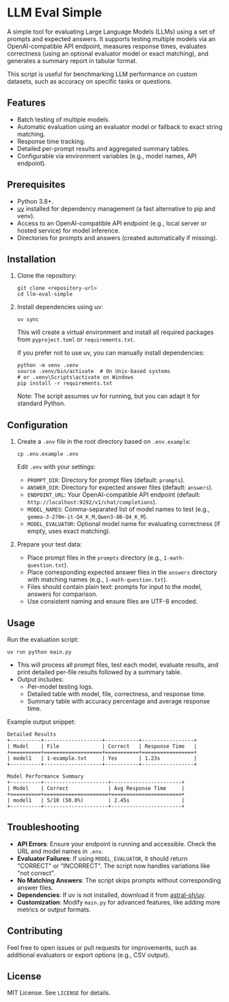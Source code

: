 # LLM Eval Simple

A simple tool for evaluating Large Language Models (LLMs) using a set of prompts and expected answers. It supports testing multiple models via an OpenAI-compatible API endpoint, measures response times, evaluates correctness (using an optional evaluator model or exact matching), and generates a summary report in tabular format.

This script is useful for benchmarking LLM performance on custom datasets, such as accuracy on specific tasks or questions.

## Features
- Batch testing of multiple models.
- Automatic evaluation using an evaluator model or fallback to exact string matching.
- Response time tracking.
- Detailed per-prompt results and aggregated summary tables.
- Configurable via environment variables (e.g., model names, API endpoint).

## Prerequisites
- Python 3.8+.
- [uv](https://github.com/astral-sh/uv) installed for dependency management (a fast alternative to pip and venv).
- Access to an OpenAI-compatible API endpoint (e.g., local server or hosted service) for model inference.
- Directories for prompts and answers (created automatically if missing).

## Installation
1. Clone the repository:
   ```
   git clone <repository-url>
   cd llm-eval-simple
   ```

2. Install dependencies using uv:
   ```
   uv sync
   ```
   This will create a virtual environment and install all required packages from `pyproject.toml` or `requirements.txt`.

   If you prefer not to use uv, you can manually install dependencies:
   ```
   python -m venv .venv
   source .venv/bin/activate  # On Unix-based systems
   # or .venv\Scripts\activate on Windows
   pip install -r requirements.txt
   ```
   Note: The script assumes uv for running, but you can adapt it for standard Python.

## Configuration
1. Create a `.env` file in the root directory based on `.env.example`:
   ```
   cp .env.example .env
   ```
   Edit `.env` with your settings:
   - `PROMPT_DIR`: Directory for prompt files (default: `prompts`).
   - `ANSWER_DIR`: Directory for expected answer files (default: `answers`).
   - `ENDPOINT_URL`: Your OpenAI-compatible API endpoint (default: `http://localhost:9292/v1/chat/completions`).
   - `MODEL_NAMES`: Comma-separated list of model names to test (e.g., `gemma-3-270m-it-Q4_K_M,Qwen3-8B-Q4_K_M`).
   - `MODEL_EVALUATOR`: Optional model name for evaluating correctness (if empty, uses exact matching).

2. Prepare your test data:
   - Place prompt files in the `prompts` directory (e.g., `1-math-question.txt`).
   - Place corresponding expected answer files in the `answers` directory with matching names (e.g., `1-math-question.txt`).
   - Files should contain plain text: prompts for input to the model, answers for comparison.
   - Use consistent naming and ensure files are UTF-8 encoded.

## Usage
Run the evaluation script:
```
uv run python main.py
```
- This will process all prompt files, test each model, evaluate results, and print detailed per-file results followed by a summary table.
- Output includes:
  - Per-model testing logs.
  - Detailed table with model, file, correctness, and response time.
  - Summary table with accuracy percentage and average response time.

Example output snippet:
```
Detailed Results
+----------+-------------------+-----------+-----------------+
| Model    | File              | Correct   | Response Time   |
+==========+===================+===========+=================+
| model1   | 1-example.txt     | Yes       | 1.23s           |
+----------+-------------------+-----------+-----------------+

Model Performance Summary
+----------+---------------------+-----------------------+
| Model    | Correct             | Avg Response Time     |
+==========+=====================+=======================+
| model1   | 5/10 (50.0%)        | 2.45s                 |
+----------+---------------------+-----------------------+
```

## Troubleshooting
- **API Errors**: Ensure your endpoint is running and accessible. Check the URL and model names in `.env`.
- **Evaluator Failures**: If using `MODEL_EVALUATOR`, it should return "CORRECT" or "INCORRECT". The script now handles variations like "not correct".
- **No Matching Answers**: The script skips prompts without corresponding answer files.
- **Dependencies**: If uv is not installed, download it from [astral-sh/uv](https://github.com/astral-sh/uv).
- **Customization**: Modify `main.py` for advanced features, like adding more metrics or output formats.

## Contributing
Feel free to open issues or pull requests for improvements, such as additional evaluators or export options (e.g., CSV output).

## License
MIT License. See `LICENSE` for details.